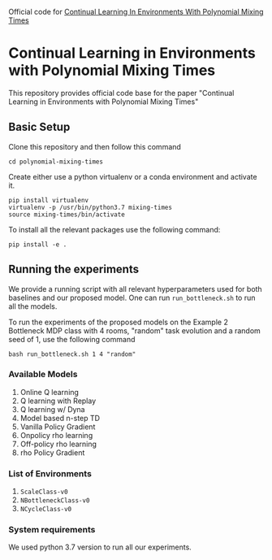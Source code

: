 Official code for [Continual Learning In Environments With Polynomial Mixing Times](https://arxiv.org/abs/2112.07066)

# Continual Learning in Environments with Polynomial Mixing Times
This repository provides official code base for the paper "Continual Learning in Environments with Polynomial Mixing Times"

## Basic Setup
Clone this repository and then follow this command

```cd polynomial-mixing-times```

Create either use a python virtualenv or a conda environment and activate it. 

```
pip install virtualenv
virtualenv -p /usr/bin/python3.7 mixing-times
source mixing-times/bin/activate
```

To install all the relevant packages use the following command:

```pip install -e .```

## Running the experiments
We provide a running script with all relevant hyperparameters used for both baselines and our proposed model. One can run ``run_bottleneck.sh`` to run all the models.

To run the experiments of the proposed models on the Example 2 Bottleneck MDP class with 4 rooms, "random" task evolution and a random seed of 1, use the following command
```
bash run_bottleneck.sh 1 4 "random"
```
### Available Models
1. Online Q learning
2. Q learning with Replay
3. Q learning w/ Dyna
4. Model based n-step TD
5. Vanilla Policy Gradient
6. Onpolicy rho learning
7. Off-policy rho learning
8. rho Policy Gradient

### List of Environments
1. ``ScaleClass-v0``
2. ``NBottleneckClass-v0``
3. ``NCycleClass-v0``

### System requirements
We used python 3.7 version to run all our experiments. 


